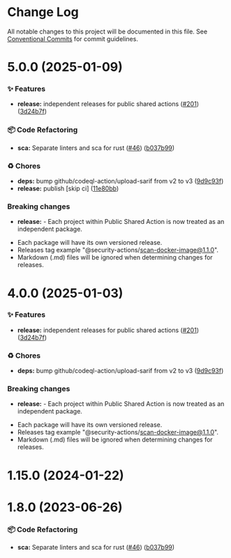 # Change Log

All notable changes to this project will be documented in this file.
See [Conventional Commits](https://conventionalcommits.org) for commit guidelines.

# 5.0.0 (2025-01-09)


### ✨ Features

* **release:** independent releases for public shared actions ([#201](https://github.com/Kong/public-shared-actions/issues/201)) ([3d24b7f](https://github.com/Kong/public-shared-actions/commit/3d24b7f70c912df037063a571e59e789f4e49fc2))


### 📦 Code Refactoring

* **sca:** Separate linters and sca for rust ([#46](https://github.com/Kong/public-shared-actions/issues/46)) ([b037b99](https://github.com/Kong/public-shared-actions/commit/b037b9950d987b47b5caf3d418fa09ffc046e6ca))


### ♻️ Chores

* **deps:** bump github/codeql-action/upload-sarif from v2 to v3 ([9d9c93f](https://github.com/Kong/public-shared-actions/commit/9d9c93f3941969daff746687035bf8157514a300))
* **release:** publish [skip ci] ([11e80bb](https://github.com/Kong/public-shared-actions/commit/11e80bb231ae182696a52f7ec7b0b9fae53303bf))


### Breaking changes

* **release:** - Each project within Public Shared Action is now treated as an independent package.
- Each package will have its own versioned release.
- Releases tag example "@security-actions/scan-docker-image@1.1.0".
- Markdown (.md) files will be ignored when determining changes for releases.





# 4.0.0 (2025-01-03)


### ✨ Features

* **release:** independent releases for public shared actions ([#201](https://github.com/Kong/public-shared-actions/issues/201)) ([3d24b7f](https://github.com/Kong/public-shared-actions/commit/3d24b7f70c912df037063a571e59e789f4e49fc2))


### ♻️ Chores

* **deps:** bump github/codeql-action/upload-sarif from v2 to v3 ([9d9c93f](https://github.com/Kong/public-shared-actions/commit/9d9c93f3941969daff746687035bf8157514a300))


### Breaking changes

* **release:** - Each project within Public Shared Action is now treated as an independent package.
- Each package will have its own versioned release.
- Releases tag example "@security-actions/scan-docker-image@1.1.0".
- Markdown (.md) files will be ignored when determining changes for releases.



# 1.15.0 (2024-01-22)



# 1.8.0 (2023-06-26)


### 📦 Code Refactoring

* **sca:** Separate linters and sca for rust ([#46](https://github.com/Kong/public-shared-actions/issues/46)) ([b037b99](https://github.com/Kong/public-shared-actions/commit/b037b9950d987b47b5caf3d418fa09ffc046e6ca))
